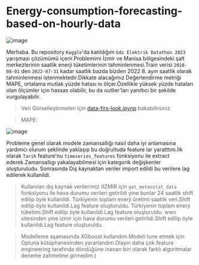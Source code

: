 # Energy-consumption-forecasting-based-on-hourly-data
![image](https://user-images.githubusercontent.com/64266044/235359188-8623a8da-bbea-4dc6-b96b-9375396271a0.png)

Merhaba.
Bu repository `Kaggle`'da katıldığım `Gdz Elektrik Datathon 2023 ` yarışması çözümümü içerir.Problemimi İzmir ve Manisa bölgesindeki şalt merkezlerinin saatlik enerji tüketimlerinin tahminlenmesi.Train verisi `2018-08-01` den `2022-07-31` kadar saatlik bazda bizden 2022 8. ayın saatlik olarak tahminlenmesi istenmektedir.Dikkate alacağımız Değerlendirme metriği MAPE, ortalama mutlak yüzde hatası nı ölçer.Özellikle yüksek yüzde hataları olan ölçümler için hassas olabilir, bu da outlier'ları yanıltıcı bir şekilde vurgulayabilir.  

> Veri Görselleştirmeleri için [data-firs-look.ipynp](https://github.com/arukemre/Energy-consumption-based-on-hourly-data/blob/main/data-first-look.ipynb) bakabilirsiniz.

>MAPE:

![image](https://user-images.githubusercontent.com/64266044/235359267-bc8e5138-5551-47f8-bfcc-6ef374b67b1c.png)

Probleme genel olarak modele zamansallığı nasıl daha iyi anlamasına yardımcı olurum şeklinde yaklaşıp bu doğrultuda feature lar yaratttım.İlk olarak `Tarih` feature'nu   `timeseries_features` fonksiyonu ile extract ederek.Zamansallıgı yakalayabilmesi için kategorik değişkenler oluşturuludu.
Sonrasında Dış kaynaktan veriler import edildi bu verilere lag edilerek kullanildi.

>Kullanılan dış kaynak verilerimiz (IZMIR için `get_meteostat_data` fonksiyonu ile hava durumu verileri getirildi yine bunlar  24 saatlik shift edilip öyle kullanildi.
>Türkiyenin toplam enerji üretimi saatlik veri.Shift edilip öyle kullanildi.Lag feature oluşturuldu.
>Türkiyenin toplam enerji tüketimi.Shift edilip öyle kullanildi.Lag feature oluşturuldu.
>wwo sitesinden yine izmir için hava durumu verileri getirlidi.Shift edilip öyle kullanildi.Lag feature oluşturuldu.

> Modelleme aşamasında XGboost kullandım.Modeli tune etmek için Optuna kütüphanesinden yararlandım.Olayın daha çok feature engineering tarafında döndüğüne inanan biri olarak farklı algoritmalar deneme zahmetine girmedim:)



